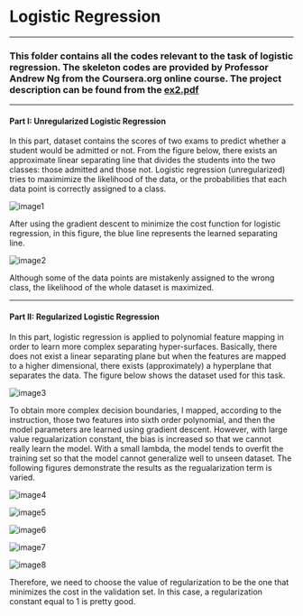 # Logistic Regression 
---
### This folder contains all the codes relevant to the task of logistic regression. The skeleton codes are provided by Professor Andrew Ng from the Coursera.org online course. The project description can be found from the [ex2.pdf](https://github.com/ys766/Coursera-Machine-Learning/blob/master/Assignment2/ex2.pdf) 
---
#### Part I: Unregularized Logistic Regression
In this part, dataset contains the scores of two exams to predict whether a student would be admitted or not. From the figure below, there exists an approximate linear separating line that divides the students into the two classes: those admitted and those not. 
Logistic regression (unregularized) tries to maximimize the likelihood of the data, or the probabilities that each data point is correctly assigned to a class.

![image1](figures/data1_visualization.png)

After using the gradient descent to minimize the cost function for logistic regression, in this figure, the blue line represents the learned separating line.

![image2](figures/unregLogReg.png)

Although some of the data points are mistakenly assigned to the wrong class, the likelihood of the whole dataset is maximized. 

---

#### Part II: Regularized Logistic Regression
In this part, logistic regression is applied to polynomial feature mapping in order to learn more complex separating hyper-surfaces. 
Basically, there does not exist a linear separating plane but when the features are mapped to a higher dimensional, there exists (approximately) a hyperplane that separates the data. The figure below shows the dataset used for this task. 

![image3](figures/data2_visualization.png)

To obtain more complex decision boundaries, I mapped, according to the instruction, those two features into sixth order polynomial, and then the model parameters are learned using gradient descent. However, with large value regualarization constant, the bias is increased so that we cannot really learn the model. With a small lambda, the model tends to overfit the training set so that the model cannot generalize well to unseen dataset. The following figures demonstrate the results as the regualarization term is varied. 

![image4](figures/lambda0.png)

![image5](figures/lambda0001.png)

![image6](figures/lambda001.png)

![image7](figures/lambda1.png)

![image8](figures/lambda100.png)

Therefore, we need to choose the value of regularization to be the one that minimizes the cost in the validation set. In this case, a regularization constant equal to 1 is pretty good. 